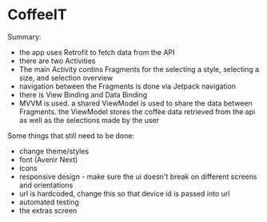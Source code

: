 # CoffeeIT

Summary:
- the app uses Retrofit to fetch data from the API
- there are two Activities
- The main Activity contins Fragments for the selecting a style, selecting a size, and selection overview
- navigation between the Fragments is done via Jetpack navigation
- there is View Binding and Data Binding
- MVVM is used. a shared ViewModel is used to share the data between Fragments. the ViewModel stores the coffee data retrieved from the api as well as the selections made by the user

Some things that still need to be done:
- change theme/styles
- font (Avenir Next)
- icons
- responsive design - make sure the ui doesn't break on different screens and orientations
- url is hardcoded, change this so that device id is passed into url
- automated testing
- the extras screen
